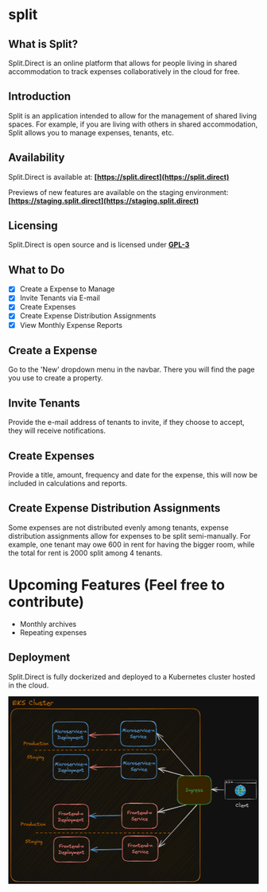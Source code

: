 # split
## What is Split?
Split.Direct is an online platform that allows for people living in shared accommodation to track expenses collaboratively in the cloud for free.

## Introduction
Split is an application intended to allow for the management of shared living spaces. For example,
if you are living with others in shared accommodation, Split allows you to manage expenses, tenants, etc.

## Availability
Split.Direct is available at: **[https://split.direct](https://split.direct)**

Previews of new features are available on the staging environment: **[https://staging.split.direct](https://staging.split.direct)** 

## Licensing
Split.Direct is open source and is licensed under **[GPL-3](https://github.com/jonathan-lee-devel/split/blob/main/LICENSE)**

## What to Do
- [x] Create a Expense to Manage
- [x] Invite Tenants via E-mail
- [x] Create Expenses
- [x] Create Expense Distribution Assignments
- [x] View Monthly Expense Reports
## Create a Expense
Go to the 'New' dropdown menu in the navbar. There you will find the page you use to create a property.
## Invite Tenants
Provide the e-mail address of tenants to invite, if they choose to accept, they will receive notifications.
## Create Expenses
Provide a title, amount, frequency and date for the expense, this will now be included in calculations and reports.
## Create Expense Distribution Assignments
Some expenses are not distributed evenly among tenants, expense distribution assignments allow for expenses
to be split semi-manually. For example, one tenant may owe 600 in rent for having the bigger room, while the
total for rent is 2000 split among 4 tenants.
# Upcoming Features (Feel free to contribute)
* Monthly archives
* Repeating expenses

## Deployment
Split.Direct is fully dockerized and deployed to a Kubernetes cluster hosted in the cloud.

![Architecture Diagram](https://github.com/jonathan-lee-devel/split/blob/main/split-arch.png?raw=true)
